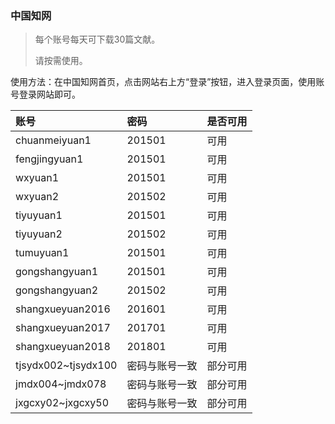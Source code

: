 ### 中国知网

> 每个账号每天可下载30篇文献。
> 
> 请按需使用。

使用方法：在中国知网首页，点击网站右上方“登录”按钮，进入登录页面，使用账号登录网站即可。


|   账号     |   密码      | 是否可用 |
|:---------|:---------|:---------|
| chuanmeiyuan1 | 201501 |可用|
| fengjingyuan1 | 201501 | 可用|
| wxyuan1 | 201501 | 可用 |
| wxyuan2 | 201502 | 可用 |
| tiyuyuan1 | 201501 |可用  |
| tiyuyuan2 | 201502 | 可用 |
| tumuyuan1 | 201501 | 可用 |
| gongshangyuan1 | 201501 | 可用 |
| gongshangyuan2 | 201502 | 可用 |
| shangxueyuan2016 | 201601 | 可用 |
| shangxueyuan2017 | 201701 | 可用 |
| shangxueyuan2018 | 201801 | 可用 |
|tjsydx002~tjsydx100 | 密码与账号一致|部分可用 |
|jmdx004~jmdx078    | 密码与账号一致| 部分可用|
|jxgcxy02~jxgcxy50 | 密码与账号一致 | 部分可用|